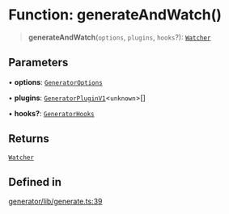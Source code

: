 # Function: generateAndWatch()

> **generateAndWatch**(`options`, `plugins`, `hooks`?): [`Watcher`](../classes/Watcher.md)

## Parameters

• **options**: [`GeneratorOptions`](../interfaces/GeneratorOptions.md)

• **plugins**: [`GeneratorPluginV1`](../interfaces/GeneratorPluginV1.md)\<`unknown`\>[]

• **hooks?**: [`GeneratorHooks`](../interfaces/GeneratorHooks.md)

## Returns

[`Watcher`](../classes/Watcher.md)

## Defined in

[generator/lib/generate.ts:39](https://github.com/andreisergiu98/baeta/blob/277f62f15bfdecc05d507a84e60b62e5bc08a747/packages/generator/lib/generate.ts#L39)
